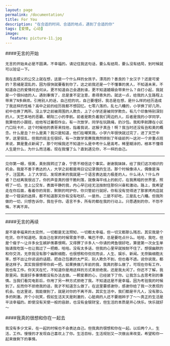 ```yaml
---
layout: page
permalink: /documentation/
title: For You
description: "在合适的时间、合适的地点，遇到了合适的你"
tags: [爱情, 心动]
image: 
  feature: picture-11.jpg
---
```


####无言的开始

    无言的开始未必是不圆满，不幸福的。请记住我这句话，要么有结局，要么没有结局，到时候就可以验证一下。
    
    我在去顺义的公交上就在想，这是一个什么样的女孩子。漂亮的？善良的？女汉子？还是可爱的？思绪是混乱的，因为很快就要看到你了。这之前我还是一个不懂事的男人，不知道未来，不知道自己的爱情何去何从，更不知道自己会遇到谁，更不知道婚姻会带来什么？自打小起，我就是一个很纠结的人。遇到事情了，总是拿不定注意，患得患失的。就这一点，给我的人生路程上带来了N多麻烦。引用别人的话，自己挖的坑，自己要埋好。我总是在想，是什么样的经历造成了我这样的性格？高中之前的经历我都不想回忆。七零八落的，乱七八糟的，小学换了好几所，初中也换了两所。没上学之前被周围的人欺负，上了小学还是被同学欺负。有几个印象特别深刻的人，天竺本地的恶霸，朝阳二小的李航。前者是欺负着我们周边的人，后者是我的小学同学，我算他的小跟班，给他写过暑假作业。有一次放学，同学在玩跳绳，扔沙包。我和李航蹲在小区门口玩卡片，这个时候他的表哥来找他，指着我说，这猴子真丑！啊？我当时还没有丑和美的概念。什么是丑？什么是美？我只是知道，他们在嘲笑我。小学六年很快就过完了，进了天竺中学，这里很乱，但我的班主任很好。有一次数学竞赛我竟然排到了年级前列～这对一个非重点班来说，算是重点新闻了。那个时候我还不知道什么是中考什么是高考。稀里糊涂的，根本不懂得人生是什么，为什么而活着。现在我懂了么？直到遇见你，不一样的自己。
    
----    

    见你第一眼，很美，美到我转过了身，宁愿不相信这个事实。谢谢我妹妹，给了我们这次相识的机会。我是不善于表达的人，大学之前都是用日记记录我的生活。那个时候像诗人，偶像是海子，汪国真。上了大学后，发现原来的我就是一个语言表达能力极差的人。什么诗人？什么作者？已经离我很远了。你的声音真的很干脆利落，就像海平线上的航灯，在我黑暗的世界里，照明了一切。坐上公交车，表面平静的我，内心早已经无法按耐住那份兴奋和激动。路上，我希望走在你后面，看着你的背影，默默的呵护你，你只管前行就好。你有没有觉得进了那家烤肉店就是一个错误的选择，都不知道那天你有没有吃好。一是热，二是不好吃，三是乱七八糟。但我所做的一切，只想告诉你，我在乎你。语言不多，所有的都在我的行动上。只愿遇到的你，不怨不悔，不离不弃。
    
----
   	
####无言的再续

    是不是幸福来的太突然，一切都是无法预知，一切都太幸福，但一切又都那么残忍。其实我是个吃货，你不知道吧。我自己在家的时候零食不停，嘴巴不停，总是要吃点什么。哈哈，我吃，但是个瘦子～让许多女生嫉妒羡慕恨啊。又得罪了许多人～你请的烤鱼很好吃，算是第一次女生单独请我吃饭～也让我过了一把瘾，哈哈。没有太多话，但我的心里早就按耐不住了。想很幽默的和你交流，无奈我没有那个幽默细胞，也很想和你侃侃而谈，人生、娱乐、新闻。无奈脑细胞太笨，想不出让你说话的话题。把自己包裹的太严实，别人欺负不到，但也看不透。说你说我，都是这样子。其实我很想带你疯一把。如果换做几年前的我，我真的那么做了。可现在你有工作，我也有工作。你天天在忙，不知道你是用这样的方式来拒绝我，还是我太闲了。你还不了解，我那里闲。我是好多事情都没有办法去做。一颗爱慕的心，已经装下了你。让我怎么去思考别的事情。当我们看完电影后，你用了另一种方式拒绝了我。不知道这是不是幸福，因为考验我的时候到了。反而你不拒绝我的话，我才不知道怎么做了。在这里要感谢你，感谢你给了我一次表现的机会。在这里说，我能做到了，就是对你的不离不弃。其实生活中，我们都是平凡人，没有那么多的刺激。开个小玩笑，假如生活天天是刺激的，心脏病的人还不要翘辫子了～～真正的生活是平淡幸福的。即使没有天使一般的容颜，也没有金银财宝，但生活的本质是开心快乐。快乐就好～
    
####我真的很想和你在一起去

    我没有多少文采，在一起的时候也不会表达自己。但我真的很想和你在一起。以后两个人，生活，工作。慢慢的才发现自己喜欢上了你。生活目标，生活规划又一次做出来改变。希望和你一起来做剩下的事情。